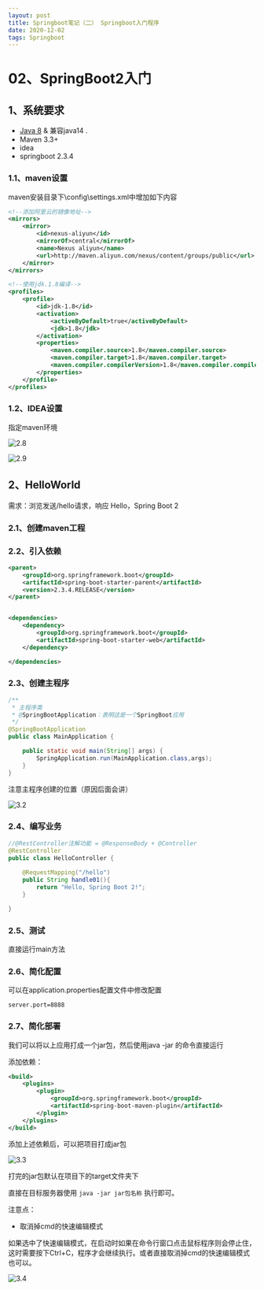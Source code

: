 ```yaml
---
layout: post
title: Springboot笔记（二） Springboot入门程序
date: 2020-12-02
tags: Springboot
---
```


# 02、SpringBoot2入门

## 1、系统要求

- [Java 8](https://www.java.com/) & 兼容java14 .
- Maven 3.3+
- idea 
- springboot 2.3.4



### 1.1、maven设置

maven安装目录下\config\settings.xml中增加如下内容

```xml
<!--添加阿里云的镜像地址-->
<mirrors>
    <mirror>
        <id>nexus-aliyun</id>
        <mirrorOf>central</mirrorOf>
        <name>Nexus aliyun</name>
        <url>http://maven.aliyun.com/nexus/content/groups/public</url>
    </mirror>
</mirrors>

<!--使用jdk.1.8编译-->
<profiles>
    <profile>
        <id>jdk-1.8</id>
        <activation>
            <activeByDefault>true</activeByDefault>
            <jdk>1.8</jdk>
        </activation>
        <properties>
            <maven.compiler.source>1.8</maven.compiler.source>
            <maven.compiler.target>1.8</maven.compiler.target>
            <maven.compiler.compilerVersion>1.8</maven.compiler.compilerVersion>
        </properties>
    </profile>
</profiles>
```

### 1.2、IDEA设置

指定maven环境

![2.8](\images\posts\springboot\2.8.jpg)

![2.9](\images\posts\springboot\2.9.jpg)

## 2、HelloWorld

需求：浏览发送/hello请求，响应 Hello，Spring Boot 2 

### 2.1、创建maven工程



### 2.2、引入依赖

```xml
<parent>
    <groupId>org.springframework.boot</groupId>
    <artifactId>spring-boot-starter-parent</artifactId>
    <version>2.3.4.RELEASE</version>
</parent>


<dependencies>
    <dependency>
        <groupId>org.springframework.boot</groupId>
        <artifactId>spring-boot-starter-web</artifactId>
    </dependency>

</dependencies>
```

### 2.3、创建主程序

```java
/**
 * 主程序类
 * @SpringBootApplication：表明这是一个SpringBoot应用
 */
@SpringBootApplication
public class MainApplication {

    public static void main(String[] args) {
        SpringApplication.run(MainApplication.class,args);
    }
}
```

注意主程序创建的位置（原因后面会讲）

![3.2](\images\posts\springboot\3.2.jpg)

### 2.4、编写业务

```java
//@RestController注解功能 = @ResponseBody + @Controller
@RestController
public class HelloController {
    
    @RequestMapping("/hello")
    public String handle01(){
        return "Hello, Spring Boot 2!";
    }

}
```

### 2.5、测试

直接运行main方法

### 2.6、简化配置

可以在application.properties配置文件中修改配置

```properties
server.port=8888
```

### 2.7、简化部署

我们可以将以上应用打成一个jar包，然后使用java  -jar 的命令直接运行

添加依赖：

```xml
<build>
    <plugins>
        <plugin>
            <groupId>org.springframework.boot</groupId>
            <artifactId>spring-boot-maven-plugin</artifactId>
        </plugin>
    </plugins>
</build>
```

添加上述依赖后，可以把项目打成jar包

![3.3](\images\posts\springboot\3.3.jpg)

打完的jar包默认在项目下的target文件夹下

直接在目标服务器使用 	`java -jar jar包名称`	执行即可。

注意点：

- 取消掉cmd的快速编辑模式

如果选中了快速编辑模式，在启动时如果在命令行窗口点击鼠标程序则会停止住，这时需要按下Ctrl+C，程序才会继续执行。或者直接取消掉cmd的快速编辑模式也可以。

![3.4](\images\posts\springboot\3.4.jpg)